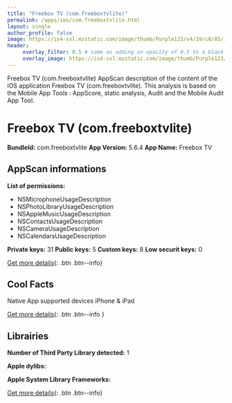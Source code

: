```yaml
---
title: "Freebox TV (com.freeboxtvlite)"
permalink: /apps/ios/com.freeboxtvlite.html
layout: single
author_profile: false
image: https://is4-ssl.mzstatic.com/image/thumb/Purple123/v4/19/c8/85/19c885ea-c18f-e169-24e4-e435f1b256d6/AppIcon-0-1x_U007emarketing-0-0-85-220-0-6.png/512x512bb.jpg
header: 
     overlay_filter: 0.5 # same as adding an opacity of 0.5 to a black background
     overlay_image: https://is4-ssl.mzstatic.com/image/thumb/Purple123/v4/19/c8/85/19c885ea-c18f-e169-24e4-e435f1b256d6/AppIcon-0-1x_U007emarketing-0-0-85-220-0-6.png/512x512bb.jpg
---
```

Freebox TV (com.freeboxtvlite) AppScan description of the content of the iOS application Freebox TV (com.freeboxtvlite). This analysis is based on the Mobile App Tools : AppScore, static analysis, Audit and the Mobile Audit App Tool.

# Freebox TV (com.freeboxtvlite)

**BundleId:** com.freeboxtvlite
**App Version:** 5.6.4
**App Name:** Freebox TV


## AppScan informations 

**List of permissions:** 
- NSMicrophoneUsageDescription
- NSPhotoLibraryUsageDescription
- NSAppleMusicUsageDescription
- NSContactsUsageDescription
- NSCameraUsageDescription
- NSCalendarsUsageDescription
  
  
**Private keys:** 31
**Public keys:** 5
**Custom keys:** 8
**Low securit keys:** 0
  
[Get more details](/pricing.html){: .btn .btn--info}

## Cool Facts

Native App
supported devices iPhone & iPad
  
[Get more details](/pricing.html){: .btn .btn--info }

## Librairies 
**Number of Third Party Library detected:** 1


**Apple dylibs:**


**Apple System Library Frameworks:**


  
[Get more details](/pricing.html){: .btn .btn--info}

